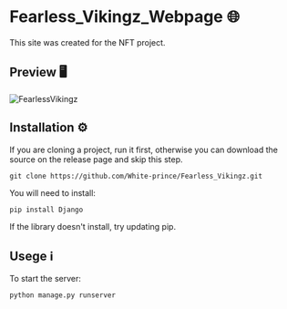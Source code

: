 # Fearless_Vikingz_Webpage :globe_with_meridians:

This site was created for the NFT project.

## Preview :desktop_computer:

![FearlessVikingz](https://github.com/White-prince/Fearless_Vikingz/blob/main/taskmanager/static/img/Preview.jpg?raw=true)

## Installation :gear:

If you are cloning a project, run it first, otherwise you can download the source on the release page and skip this step.

    git clone https://github.com/White-prince/Fearless_Vikingz.git

You will need to install:

    pip install Django

If the library doesn't install, try updating pip.

## Usege :information_source:

To start the server:
    
    python manage.py runserver

